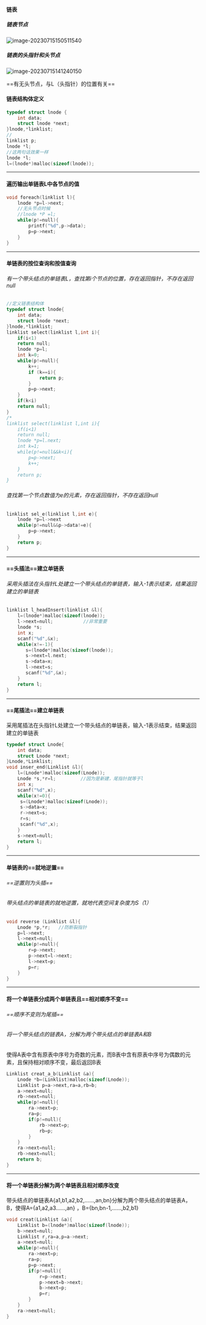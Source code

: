#### 链表

##### 链表节点

![image-20230715150511540](https://cdn.jsdelivr.net/gh/Creek1024/Typora_img/img/2023/07/15/20230715150511.png)

##### 链表的头指针和头节点

![image-20230715141240150](https://cdn.jsdelivr.net/gh/Creek1024/Typora_img/img/2023/07/15/20230715141240.png)

==有无头节点，与L（头指针）的位置有关==

#### 链表结构体定义

```c
typedef struct lnode {
    int data;
    struct lnode *next;
}lnode,*linklist;
//
linklist p;
lnode *l;
//这两句话效果一样
lnode *l;
l=(lnode*)malloc(sizeof(lnode));
```



------



#### 遍历输出单链表L中各节点的值

```c
void foreach(linklist l){
    lnode *p=l->next;
    //无头节点时候
    //lnode *P =l;
    while(p!=null){
        printf("%d",p->data);
        p=p->next;
    }
}
```



-----



#### 单链表的按位查询和按值查询

###### 有一个带头结点的单链表L，查找第i个节点的位置，存在返回指针，不存在返回null

```c
//定义链表结构体
typedef struct lnode{
    int data;
    struct lnode *next;
}lnode,*linklist;
linklist select(linklist l,int i){
    if(i<1)
    return null;
    lnode *p=l;
    int k=0;
    while(p!=null){
        k++;
        if (k==i){
            return p;
        }
        p=p->next;
    }
    if(k<i)
    return null;
}
/*
linklist select(linklist l,int i){
    if(i<1)
    return null;
    lnode *p=l.next;
    int k=1;
    while(p!=null&&k<i){
        p=p->next;
        k++;
    }
    return p;
}
```

###### 查找第一个节点数值为e的元素，存在返回指针，不存在返回null

```c
linklist sel_e(linklist l,int e){
    lnode *p=l->next
    while(p!=null&&p->data!=e){
        p=p->next;
    }
    return p;
}
```



------



#### ==头插法==建立单链表

###### 采用头插法在头指针L处建立一个带头结点的单链表，输入-1表示结束，结果返回建立的单链表

```c
linklist l_headInsert(linklist &l){
    l=(lnode*)malloc(sizeof(lnode));
    l->next=null;           //非常重要
    lnode *s;
    int x;
    scanf("%d",&x);
    while(x!=-1){
       s=(lnode*)malloc(sizeof(lnode));
       s->next=l.next;
       s->data=x;
       l->next=s; 
       scanf("%d",&x);
    }
    return l;
}
```



------



#### ==尾插法==建立单链表

采用尾插法在头指针L处建立一个带头结点的单链表，输入-1表示结束，结果返回建立的单链表

```c
typedef struct Lnode{
    int data;
    struct Lnode *next;
}Lnode,*Linklist;
void inser_end(Linklist &l){
    l=(Lnode*)malloc(sizeof(Lnode));
    Lnode *s,*r=l;         //因为是新建，尾指针就等于l
    int x;
    scanf("%d",x);
    while(x!=0){
     s=(Lnode*)malloc(sizeof(Lnode));
     s->data=x;
     r->next=s;
     r=s;
     scanf("%d",x);
    }
    s->next=null;
    return l;
}
```



-----



#### 单链表的==就地逆置==

###### ==逆置则为头插==

###### 带头结点的单链表的就地逆置，就地代表空间复杂度为S（1）

```c
void reverse (Linklist &l){
    Lnode *p,*r;   //防断裂指针
    p=l->next;
    l->next=null;
    while(p!=null){
        r=p->next;
        p->next=l->next;
        l->next=p;
        p=r;
    }
}
```



-----



#### 将一个单链表分成两个单链表且==相对顺序不变==

###### ==顺序不变则为尾插==

###### 将一个带头结点的链表A，分解为两个带头结点的单链表A和B

使得A表中含有原表中序号为奇数的元素，而B表中含有原表中序号为偶数的元素，且保持相对顺序不变，最后返回B表

```c
Linklist creat_a_b(Linklist &a){
    Lnode *b=(Linklist)malloc(sizeof(Lnode));
    Linklist p=a->next,ra=a,rb=b;
    a->next=null;
    rb->next=null;
    while(p!=null){
        ra->next=p;
        ra=p;
        if(p!=null){
            rb->next=p;
            rb=p;
        }
    }
    ra->next=null;
    rb->next=null;
    return b;
}
```



-----



#### 将一个单链表分解为两个单链表且相对顺序改变

带头结点的单链表A{a1,b1,a2,b2,……,an,bn}分解为两个带头结点的单链表A，B，使得A={a1,a2,a3……,an} ，B={bn,bn-1,……,b2,b1}

```c
void creat(Linklist &a){
    Linklist b=(lnode*)malloc(sizeof(lnode));
    b->next=null;
    Linklist r,ra=a,p=a->next;
    a->next=null;
    while(p!=null){
        ra->next=p;
        ra=p;
        p=p->next;
        if(p!=null){
            r=p->next;
            p->next=b->next;
            b->next=p;
            p=r;
        }
    }
    ra->next=null;
}
```

